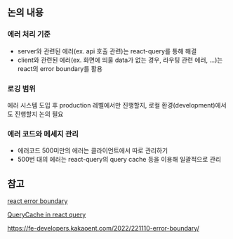## 논의 내용

### 에러 처리 기준

- server와 관련된 에러(ex. api 호출 관련)는 react-query를 통해 해결
- client와 관련된 에러(ex. 화면에 띄울 data가 없는 경우, 라우팅 관련 에러, ...)는 react의 error boundary를 활용

### 로깅 범위

에러 시스템 도입 후 production 레벨에서만 진행할지, 로컬 환경(development)에서도 진행할지 논의 필요

### 에러 코드와 메세지 관리

- 에러코드 500미만의 에러는 클라이언트에서 따로 관리하기
- 500번 대의 에러는 react-query의 query cache 등을 이용해 일괄적으로 관리

## 참고

[react error boundary](https://github.com/bvaughn/react-error-boundary)

[QueryCache in react query](https://tanstack.com/query/v4/docs/react/reference/QueryCache)

https://fe-developers.kakaoent.com/2022/221110-error-boundary/
